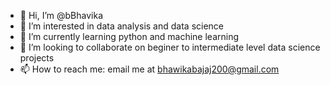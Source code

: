 - 👋 Hi, I’m @bBhavika
- 👀 I’m interested in data analysis and data science
- 🌱 I’m currently learning python and machine learning
- 💞️ I’m looking to collaborate on beginer to intermediate level data science projects
- 📫 How to reach me: email me at bhawikabajaj200@gmail.com

<!---
bBhavika/bBhavika is a ✨ special ✨ repository because its `README.md` (this file) appears on your GitHub profile.
You can click the Preview link to take a look at your changes.
--->
